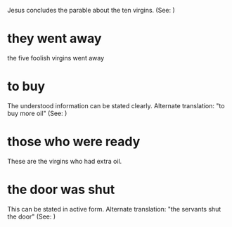 Jesus concludes the parable about the ten virgins. (See: )

# they went away
the five foolish virgins went away

# to buy
The understood information can be stated clearly. Alternate translation: "to buy more oil" (See: )

# those who were ready
These are the virgins who had extra oil.

# the door was shut
This can be stated in active form. Alternate translation: "the servants shut the door" (See: )